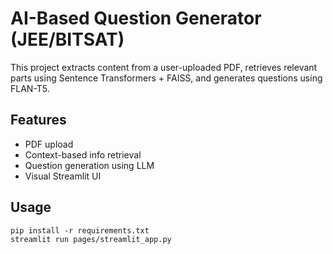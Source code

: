 # AI-Based Question Generator (JEE/BITSAT)

This project extracts content from a user-uploaded PDF, retrieves relevant parts using Sentence Transformers + FAISS, and generates questions using FLAN-T5.

## Features
- PDF upload
- Context-based info retrieval
- Question generation using LLM
- Visual Streamlit UI

## Usage
```
pip install -r requirements.txt
streamlit run pages/streamlit_app.py
```